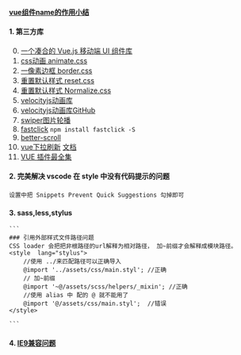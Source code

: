 #### [vue组件name的作用小结](https://www.jb51.net/article/140702.htm)

#### 1. 第三方库
 0.  [一个凑合的 Vue.js 移动端 UI 组件库](https://vux.li/)
 1.  [css动画 animate.css](https://daneden.github.io/animate.css/)
 2.  [一像素边框 border.css]()
 3.  [重置默认样式 reset.css](https://cssreset.com/)
 3.  [重置默认样式 Normalize.css](http://necolas.github.io/normalize.css/)
 4.  [velocityjs动画库](http://velocityjs.org/)
 5.  [velocityjs动画库GitHub](https://github.com/julianshapiro/velocity)
 6.  [swiper图片轮播](https://www.swiper.com.cn/)
 7.  [fastclick](https://github.com/ftlabs/fastclick) `npm install fastclick -S`
 8.  [better-scroll](https://github.com/ustbhuangyi/better-scroll)                  
 9.  [vue下拉刷新](https://www.npmjs.com/package/vue-scroller) 
     [文档](https://www.jianshu.com/p/31ad32e7ec13)
 10. [VUE 插件最全集](https://blog.csdn.net/hjh15827475896/article/details/78207066)
     



#### 2. 完美解决 vscode 在 style 中没有代码提示的问题
`设置中把 Snippets Prevent Quick Suggestions 勾掉即可`


#### 3. sass,less,stylus
    ``` 
    ### 引用外部样式文件路径问题
    CSS loader 会把把非根路径的url解释为相对路径， 加~前缀才会解释成模块路径。
    <style  lang="stylus">
        //使用 ../来匹配路径可以正确导入
        @import '../assets/css/main.styl'; //正确
        // 加~前缀
        @import '~@/assets/scss/helpers/_mixin'; //正确
        //使用 alias 中 配的 @ 就不能用了
        @import '@/assets/css/main.styl';  //错误
    </style>
    
    ```

#### 4. [IE9兼容问题](https://www.cnblogs.com/chenguiya/p/9255202.html)


